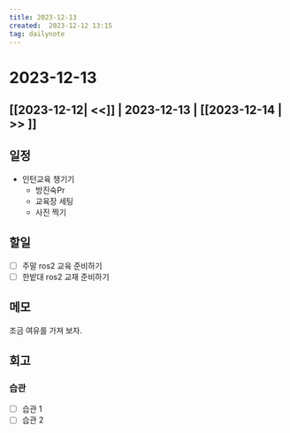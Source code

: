 ```yaml
---
title: 2023-12-13
created:  2023-12-12 13:15
tag: dailynote
---
```

# 2023-12-13
## [[2023-12-12| <<]] | 2023-12-13 | [[2023-12-14 | >> ]]
## 일정
- 인턴교육 챙기기 
	- 방진숙Pr
	- 교육장 세팅
	- 사진 찍기

## 할일
- [ ] 주말 ros2 교육 준비하기
- [ ] 한밭대 ros2 교재 준비하기

## 메모
조금 여유를 가져 보자. 

## 회고
### 습관
- [ ] 습관 1
- [ ] 습관 2
